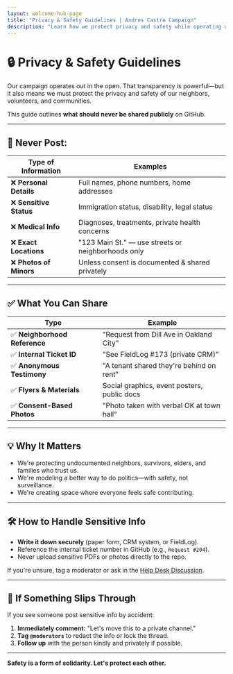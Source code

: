 ```yaml
---
layout: welcome-hub-page
title: "Privacy & Safety Guidelines | Andres Castro Campaign"
description: "Learn how we protect privacy and safety while operating openly. Guidelines for keeping personal information secure while building transparent community power."
---
```


# 🔒 Privacy & Safety Guidelines

Our campaign operates out in the open. That transparency is powerful—but it also means we must protect the privacy and safety of our neighbors, volunteers, and communities.

This guide outlines **what should never be shared publicly** on GitHub.

---

## 🚫 Never Post:

| Type of Information | Examples |
|---------------------|----------|
| ❌ **Personal Details** | Full names, phone numbers, home addresses |
| ❌ **Sensitive Status** | Immigration status, disability, legal status |
| ❌ **Medical Info** | Diagnoses, treatments, private health concerns |
| ❌ **Exact Locations** | "123 Main St." — use streets or neighborhoods only |
| ❌ **Photos of Minors** | Unless consent is documented & shared privately |

---

## ✅ What You Can Share

| Type | Example |
|------|---------|
| ✅ **Neighborhood Reference** | "Request from Dill Ave in Oakland City" |
| ✅ **Internal Ticket ID** | "See FieldLog #173 (private CRM)" |
| ✅ **Anonymous Testimony** | "A tenant shared they're behind on rent" |
| ✅ **Flyers & Materials** | Social graphics, event posters, public docs |
| ✅ **Consent-Based Photos** | "Photo taken with verbal OK at town hall" |

---

## 💡 Why It Matters

- We're protecting undocumented neighbors, survivors, elders, and families who trust us.
- We're modeling a better way to do politics—with safety, not surveillance.
- We're creating space where everyone feels safe contributing.

---

## 🛠️ How to Handle Sensitive Info

- **Write it down securely** (paper form, CRM system, or FieldLog).
- Reference the internal ticket number in GitHub (e.g., `Request #204`).
- Never upload sensitive PDFs or photos directly to the repo.

If you're unsure, tag a moderator or ask in the [Help Desk Discussion](https://github.com/CastroForGeorgia/campaign/discussions/categories/help-desk).

---

## 🧼 If Something Slips Through

If you see someone post sensitive info by accident:

1. **Immediately comment:** "Let's move this to a private channel."
2. **Tag `@moderators`** to redact the info or lock the thread.
3. **Follow up** with the person kindly and privately if possible.

---

**Safety is a form of solidarity. Let's protect each other.**
